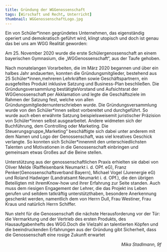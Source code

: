 ```yaml
---
title: Gründung der WGGenossenschaft
tags: [Wirschaft und Recht, Unterricht]
thumbnail: WGGenossenschaftLogo.jpg
---
```


<figure>
    <v-image name="WGGenossenschaftLogo.jpg" alt="WGGenossenschaft Logo" />
</figure>

<p>Ein von Schüler*innen gegründetes Unternehmen, das eigenständig operiert und demokratisch geführt wird, klingt utopisch und doch ist genau das bei uns am WGG Realität geworden:</p>

<p>Am 25. November 2020 wurde die erste Schülergenossenschaft an einem bayerischen Gymnasium, die „WGGenossenschaft“, aus der Taufe gehoben.</p>

<p>Nach monatelangen Vorarbeiten, die im März 2020 begannen und über ein halbes Jahr andauerten, konnten die Gründungsmitglieder, bestehend aus 25 Schüler*innen,mehreren Lehrkräften sowie Geschäftspartnern, ein ausgefeiltes Produkt inklusive Satzung und Business-Plan beschließen. Die Gründungsversammlung bestätigteVorstand und Aufsichtsrat der WGGenossenschaft per Akklamation und legte die Geschäftsziele im Rahmen der Satzung fest, welche von allen Gründungsmitgliedernunterschrieben wurde. Die Gründungsversammlung wurde von den Schüler*innen selbst vorbereitet und durchgeführt. So wurde auch eben erwähnte Satzung beispielsweisemit juristischer Präzision von Schüler*innen selbst ausgearbeitet. Andere widmeten sich der Buchführung, dem Controlling oder Marketing. Die Steuerungsgruppe„Marketing“ beschäftigte sich dabei unter anderem mit dem Namen und Logo der Genossenschaft, was viel kreatives Geschick verlangte. So konnten sich Schüler*innenmit den unterschiedlichsten Talenten und Motivationen in die Genossenschaft einbringen und gemeinsam etwas Großes auf die Beine stellen. </p>

<figure class="float-left">
    <v-image name="04Dull_WR_Gründung-Schülergenossenschaft_Bild2"/>
</figure>

<p>Unterstützung aus der genossenschaftlichen Praxis erhielten sie dabei von Oliver Melde (Raiffeisenbank Neumarkt i. d. OPf. eG), Franz Penker(Genossenschaftsverband Bayern), Michael Vogel (Jurenergie eG) und Roland Hadwiger (Landratsamt Neumarkt i. d. OPf.), die den übrigen Beteiligten mit ihremKnow-how und ihrer Erfahrung zur Seite standen. Auch muss dem riesigen Engagement der Lehrer, die das Projekt ins Leben gerufen und seitdem tatkräftig unterstützthaben, besondere Anerkennung geschenkt werden, namentlich dem von Herrn Dull, Frau Westiner, Frau Kraus und natürlich Herrn Schiffer.</p>

<figure class="float-right">
    <v-image name="04Dull_WR_Gründung-Schülergenossenschaft_Bild"/>
</figure>

<p>Nun steht für die Genossenschaft die nächste Herausforderung vor der Tür: die Vermarktung und der Vertrieb des ersten Produkts, des Hausaufgabenhefts des WGG.Doch die Vielzahl an talentierten Köpfen und die beeindruckenden Erfahrungen aus der Gründung gibt Sicherheit, dass die Genossenschaft eine rosige Zukunft erwartet</p>

<p style='text-align:right; font-style: italic'>Mika Stadlmann, 9f</p>
